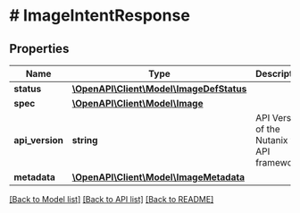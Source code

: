 # # ImageIntentResponse

## Properties

Name | Type | Description | Notes
------------ | ------------- | ------------- | -------------
**status** | [**\OpenAPI\Client\Model\ImageDefStatus**](ImageDefStatus.md) |  | [optional]
**spec** | [**\OpenAPI\Client\Model\Image**](Image.md) |  | [optional]
**api_version** | **string** | API Version of the Nutanix v3 API framework. | [default to '3.1.0']
**metadata** | [**\OpenAPI\Client\Model\ImageMetadata**](ImageMetadata.md) |  |

[[Back to Model list]](../../README.md#models) [[Back to API list]](../../README.md#endpoints) [[Back to README]](../../README.md)
